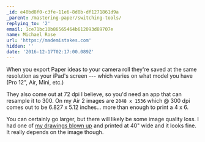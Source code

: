```yaml
---
_id: e40bd8f0-c3fe-11e6-8d8b-df1271861d9a
_parent: /mastering-paper/switching-tools/
replying_to: '2'
email: 1ce71bc10b86565464b612093d89707e
name: Michael Rose
url: 'https://mademistakes.com'
hidden: ''
date: '2016-12-17T02:17:00.089Z'
---
```


When you export Paper ideas to your camera roll they're saved at the same
resolution as your iPad's screen --- which varies on what model you have (Pro
12\", Air, Mini, etc.)

They also come out at 72 dpi I believe, so you'd need an app that can resample
it to 300. On my Air 2 images are `2048 x 1536` which @ 300 dpi comes out to be
6.827 x 5.12 inches... more than enough to print a 4 x 6.

You can certainly go larger, but there will likely be some image quality loss. I
had one of
[my drawings blown up](https://mademistakes.com/paperfaces/luke-skywalker-cave-portrait/)
and printed at 40\" wide and it looks fine. It really depends on the image
though.
